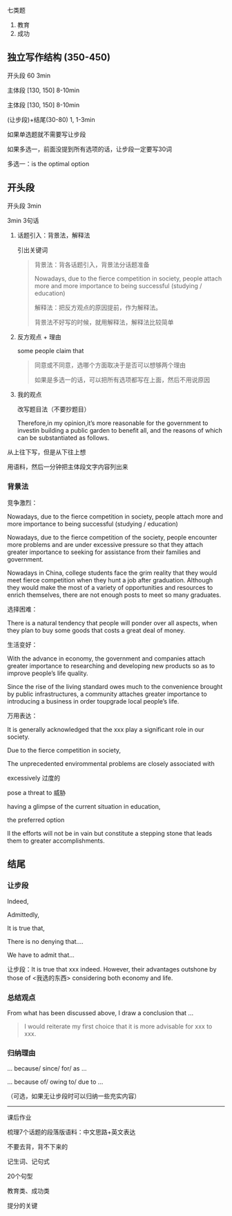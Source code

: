 七类题

1. 教育
2. 成功

 

## 独立写作结构 (350-450)

开头段 60 3min

主体段 [130, 150] 8-10min

主体段 [130, 150] 8-10min

(让步段)+结尾(30-80) 1, 1-3min



如果单选题就不需要写让步段

如果多选一，前面没提到所有选项的话，让步段一定要写30词

多选一：is the optimal option



## 开头段

开头段 3min

3min 3句话

1. 话题引入：背景法，解释法

   引出关键词

   > 背景法：背各话题引入，背景法分话题准备
   >
   > Nowadays, due to the fierce competition in society, people attach more and more importance to being successful (studying / education)
   >
   > 解释法：把反方观点的原因提前，作为解释法。
   >
   > 背景法不好写的时候，就用解释法，解释法比较简单

2. 反方观点 + 理由

   some people claim that

   > 同意或不同意，选哪个方面取决于是否可以想够两个理由
   >
   > 如果是多选一的话，可以把所有选项都写在上面，然后不用说原因

3. 我的观点

   改写题目法（不要抄题目）
   
   Therefore,in my opinion,it’s more reasonable for the government to investin building a public garden to benefit all, and the reasons of which can be substantiated as follows.

从上往下写，但是从下往上想

用语料，然后一分钟把主体段文字内容列出来



### 背景法

竞争激烈：

Nowadays, due to the fierce competition in society, people attach more and more importance to being successful (studying / education)



Nowadays, due to the fierce competition of the society, people encounter more problems and are under excessive pressure so that they attach greater importance to seeking for assistance from their families and government.

Nowadays in China, college students face the grim reality that they would meet fierce competition when they hunt a job after graduation. Although they would make the most of a variety of opportunities and resources to enrich themselves, there are not enough posts to meet so many graduates.

选择困难：

There is a natural tendency that people will ponder over all aspects, when they plan to buy some goods that costs a great deal of money. 

生活变好：

With the advance in economy, the government and companies attach greater importance to researching and developing new products so as to improve people’s life quality.

Since the rise of the living standard owes much to the convenience brought by public infrastructures, a community attaches greater importance to introducing a business in order toupgrade local people’s life.

万用表达：

It is generally acknowledged that the xxx play a significant role in our society.

Due to the fierce competition in society, 

The unprecedented envirommental problems are closely associated with 

excessively 过度的

pose a threat to 威胁

having a glimpse of the current situation in education, 

the preferred option

ll the efforts will not be in vain but constitute a stepping stone that leads them to greater accomplishments.

## 结尾

### 让步段

Indeed, 

Admittedly,

It is true that,

There is no denying that....

We have to admit that...

让步段：It is true that xxx indeed. However, their advantages outshone by those of <我选的东西> considering both economy and life.



### 总结观点

From what has been discussed above, I draw a conclusion that ...

> I would reiterate my first choice that it is more advisable for xxx to xxx.



### 归纳理由

... because/ since/ for/ as ...

... because of/ owing to/ due to ...

（可选，如果无让步段时可以归纳一些充实内容）





---

课后作业

梳理7个话题的段落版语料：中文思路+英文表达

不要去背，背不下来的

记生词、记句式

20个句型

教育类、成功类

提分的关键
